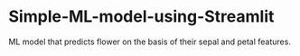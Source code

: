 # Simple-ML-model-using-Streamlit
ML model that predicts flower on the basis of their sepal and petal features.
